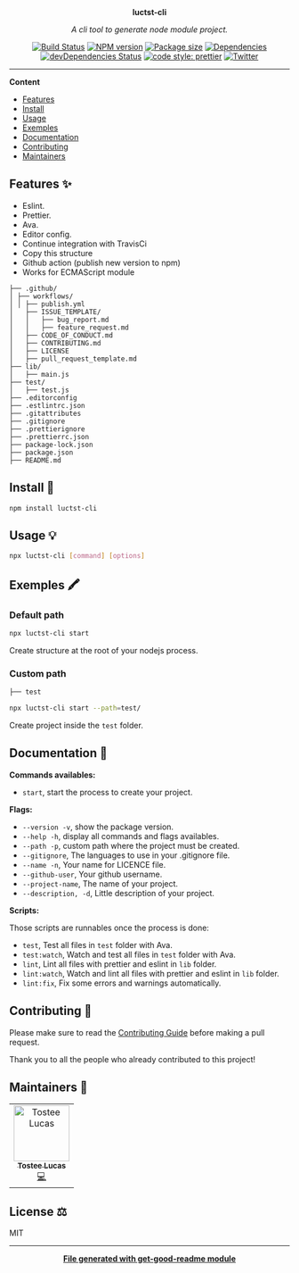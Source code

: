 <div align="center">
  <!-- <a href="#">
  	<img src="https://media.giphy.com/media/JIX9t2j0ZTN9S/giphy-downsized.gif" alt="Logo project" height="160" />
  </a> -->
  <br>
  <br>
  <p>
    <b>luctst-cli</b>
  </p>
  <p>
     <i>A cli tool to generate node module project.</i>
  </p>
  <p>

[![Build Status](https://travis-ci.com/luctst/luctst-cli.svg?branch=master)](https://travis-ci.com/luctst/luctst-cli)
[![NPM version](https://img.shields.io/npm/v/luctst-cli?style=flat-square)](https://img.shields.io/npm/v/luctst-cli?style=flat-square)
[![Package size](https://img.shields.io/bundlephobia/min/luctst-cli)](https://img.shields.io/bundlephobia/min/luctst-cli)
[![Dependencies](https://img.shields.io/david/luctst/luctst-cli.svg?style=popout-square)](https://david-dm.org/luctst/luctst-cli)
[![devDependencies Status](https://david-dm.org/luctst/luctst-cli/dev-status.svg?style=flat-square)](https://david-dm.org/luctst/luctst-cli?type=dev)
[![code style: prettier](https://img.shields.io/badge/code_style-prettier-ff69b4.svg?style=flat-square)](https://github.com/prettier/prettier)
[![Twitter](https://img.shields.io/twitter/follow/luctstt.svg?label=Follow&style=social)](https://twitter.com/luctstt)

  </p>
</div>

---

**Content**

* [Features](##features)
* [Install](##install)
* [Usage](##usage)
* [Exemples](##exemples)
* [Documentation](##documentation)
* [Contributing](##contributing)
* [Maintainers](##maintainers)

## Features ✨
* Eslint.
* Prettier.
* Ava.
* Editor config.
* Continue integration with TravisCi
* Copy this structure
* Github action (publish new version to npm)
* Works for ECMAScript module
```
├── .github/
│ ├── workflows/
│ │ ├── publish.yml
│	├── ISSUE_TEMPLATE/
│	│	├── bug_report.md
│	│	├── feature_request.md
│	├── CODE_OF_CONDUCT.md
│	├── CONTRIBUTING.md
│	├── LICENSE
│	├── pull_request_template.md
├── lib/
│	├── main.js
├── test/
│	├── test.js
├── .editorconfig
├── .estlintrc.json
├── .gitattributes
├── .gitignore
├── .prettierignore
├── .prettierrc.json
├── package-lock.json
├── package.json
├── README.md
```

## Install 🐙
```
npm install luctst-cli
```

## Usage 💡
```sh
npx luctst-cli [command] [options]
```

## Exemples 🖍
### Default path
```sh
npx luctst-cli start
```
Create structure at the root of your nodejs process.

### Custom path
```sh
├── test

npx luctst-cli start --path=test/
```
Create project inside the `test` folder.

## Documentation 📄
**Commands availables:**
* `start`, start the process to create your project.

**Flags:**
* `--version -v`, show the package version.
* `--help -h`, display all commands and flags availables.
* `--path -p`, custom path where the project must be created.
* `--gitignore`, The languages to use in your .gitignore file.
* `--name -n`, Your name for LICENCE file.
* `--github-user`, Your github username.
* `--project-name`, The name of your project.
* `--description, -d`, Little description of your project. 

**Scripts:**

Those scripts are runnables once the process is done:
* `test`, Test all files in `test` folder with Ava.
* `test:watch`, Watch and test all files in `test` folder with Ava.
* `lint`, Lint all files with prettier and eslint in `lib` folder.
* `lint:watch`, Watch and lint all files with prettier and eslint in `lib` folder.
* `lint:fix`, Fix some errors and warnings automatically.

## Contributing 🍰
Please make sure to read the [Contributing Guide](https://github.com/luctst/luctst-cli/blob/master/.github/CONTRIBUTING.md) before making a pull request.

Thank you to all the people who already contributed to this project!

## Maintainers 👷
<table>
  <tr>
    <td align="center"><a href="https://lucastostee.now.sh/"><img src="https://avatars3.githubusercontent.com/u/22588842?s=460&v=4" width="100px;" alt="Tostee Lucas"/><br /><sub><b>Tostee Lucas</b></sub></a><br /><a href="#" title="Code">💻</a></td>
  </tr>
</table>

## License ⚖️
MIT

---
<div align="center">
	<b>
		<a href="https://www.npmjs.com/package/get-good-readme">File generated with get-good-readme module</a>
	</b>
</div>
